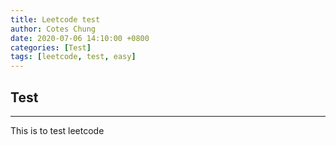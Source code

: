 ```yaml
---
title: Leetcode test
author: Cotes Chung
date: 2020-07-06 14:10:00 +0800
categories: [Test]
tags: [leetcode, test, easy]
---
```


## Test

<!--more-->

---

This is to test leetcode 
